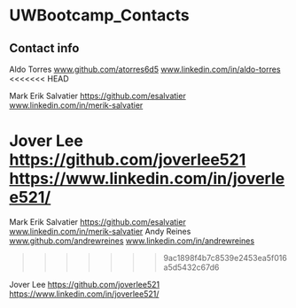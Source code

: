 # UWBootcamp_Contacts

## Contact info

Aldo Torres   www.github.com/atorres6d5 www.linkedin.com/in/aldo-torres
<<<<<<< HEAD

Mark Erik Salvatier https://github.com/esalvatier www.linkedin.com/in/merik-salvatier

Jover Lee https://github.com/joverlee521 https://www.linkedin.com/in/joverlee521/
=======
Mark Erik Salvatier https://github.com/esalvatier www.linkedin.com/in/merik-salvatier
Andy Reines www.github.com/andrewreines www.linkedin.com/in/andrewreines
>>>>>>> 9ac1898f4b7c8539e2453ea5f016a5d5432c67d6

Jover Lee https://github.com/joverlee521 https://www.linkedin.com/in/joverlee521/